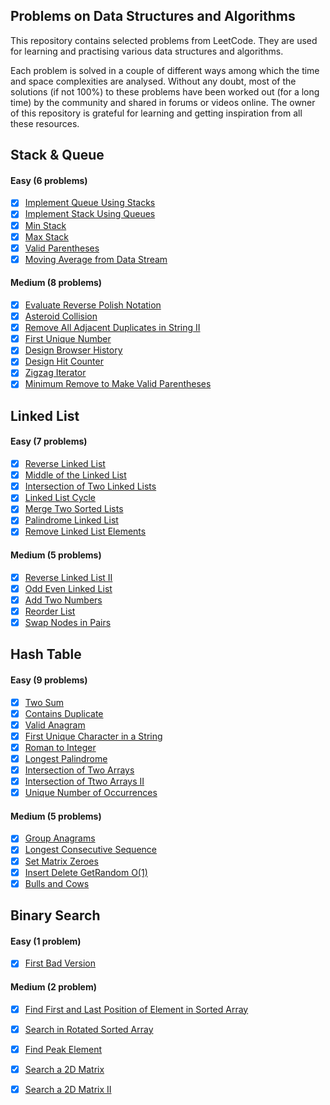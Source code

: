 ## Problems on Data Structures and Algorithms

This repository contains selected problems from LeetCode. They are used for learning and practising various data structures and algorithms.

Each problem is solved in a couple of different ways among which the time and space complexities are analysed. Without any doubt, most of the solutions (if not 100%) to these problems have been worked out (for a long time) by the community and shared in forums or videos online. The owner of this repository is grateful for learning and getting inspiration from all these resources.

## Stack & Queue

#### Easy (6 problems)
- [x] [Implement Queue Using Stacks](./stack_queue/implement_queue_using_stacks.ipynb)
- [x] [Implement Stack Using Queues](./stack_queue/implement_stack_using_queues.ipynb)
- [x] [Min Stack](./stack_queue/min_stack.ipynb)
- [x] [Max Stack](./stack_queue/max_stack.ipynb)
- [x] [Valid Parentheses](./stack_queue/valid_parentheses.ipynb)
- [x] [Moving Average from Data Stream](./stack_queue/moving_average_from_data_stream.ipynb)

#### Medium (8 problems)
- [x] [Evaluate Reverse Polish Notation](./stack_queue/evaluate_reverse_polish_notation.ipynb)
- [x] [Asteroid Collision](./stack_queue/asteroid_collision.ipynb)
- [x] [Remove All Adjacent Duplicates in String II](./stack_queue/remove_all_adjacent_duplicates_in_string_II.ipynb)
- [x] [First Unique Number](./stack_queue/first_unique_number.ipynb)
- [x] [Design Browser History](./stack_queue/design_browser_history.ipynb)
- [x] [Design Hit Counter](./stack_queue/design_hit_counter.ipynb)
- [x] [Zigzag Iterator](./stack_queue/zigzag_iterator.ipynb)
- [x] [Minimum Remove to Make Valid Parentheses](./stack_queue/minimum_remove_to_make_valid_parentheses.ipynb)

## Linked List
#### Easy (7 problems)
- [x] [Reverse Linked List](./linked_list/reverse_linked_list.ipynb)
- [x] [Middle of the Linked List](./linked_list/middle_of_the_linked_list.ipynb)
- [x] [Intersection of Two Linked Lists](./linked_list/intersection_of_two_linked_lists.ipynb)
- [x] [Linked List Cycle](./linked_list/linked_list_cycle.ipynb)
- [x] [Merge Two Sorted Lists](./linked_list/merge_two_sorted_lists.ipynb)
- [x] [Palindrome Linked List](./linked_list/palindrome_linked_list.ipynb)
- [x] [Remove Linked List Elements](./linked_list/remove_linked_list_elements.ipynb)

#### Medium (5 problems)
- [x] [Reverse Linked List II](./linked_list/reverse_linked_list_2.ipynb)
- [x] [Odd Even Linked List](./linked_list/odd_even_linked_list.ipynb)
- [x] [Add Two Numbers](./linked_list/add_two_numbers.ipynb)
- [x] [Reorder List](./linked_list/reorder_list.ipynb)
- [x] [Swap Nodes in Pairs](./linked_list/swap_nodes_in_pairs.ipynb)

## Hash Table
#### Easy (9 problems) 
- [x] [Two Sum](./hash_table/two_sum.ipynb)
- [x] [Contains Duplicate](./hash_table/contains_duplicate.ipynb)
- [x] [Valid Anagram](./hash_table/valid_anagram.ipynb)
- [x] [First Unique Character in a String](./hash_table/first_unique_character_in_a_string.ipynb)
- [x] [Roman to Integer](./hash_table/roman_to_integer.ipynb)
- [x] [Longest Palindrome](./hash_table/longest_palindrome.ipynb)
- [x] [Intersection of Two Arrays](./hash_table/intersection_of_two_arrays.ipynb)
- [x] [Intersection of Ttwo Arrays II](./hash_table/intersection_of_two_arrays_II.ipynb)
- [x] [Unique Number of Occurrences](./hash_table/unique_number_of_occurrences.ipynb)

#### Medium (5 problems)
- [x] [Group Anagrams](./hash_table/group_anagrams.ipynb)
- [x] [Longest Consecutive Sequence](./hash_table/longest_consecutive_sequence.ipynb)
- [x] [Set Matrix Zeroes](./hash_table/set_matrix_zeroes.ipynb)
- [x] [Insert Delete GetRandom O(1)](./hash_table/insert_delete_getrandom_o1.ipynb)
- [x] [Bulls and Cows](./hash_table/bulls_and_cows.ipynb)

## Binary Search
#### Easy (1 problem)
- [x] [First Bad Version](./binary_search/first_bad_version.ipynb)

#### Medium (2 problem)
- [x] [Find First and Last Position of Element in Sorted Array](./binary_search/find_first_and_last_position_of_element_in_sorted_array.ipynb)
- [x] [Search in Rotated Sorted Array](./binary_search/search_in_rotated_sorted_array.ipynb)
- [x] [Find Peak Element](./binary_search/find_peak_element.ipynb)
- [x] [Search a 2D Matrix](./binary_search/search_a_2d_matrix.ipynb)
- [x] [Search a 2D Matrix II](./binary_search/search_a_2d_matrix_II.ipynb)


  
